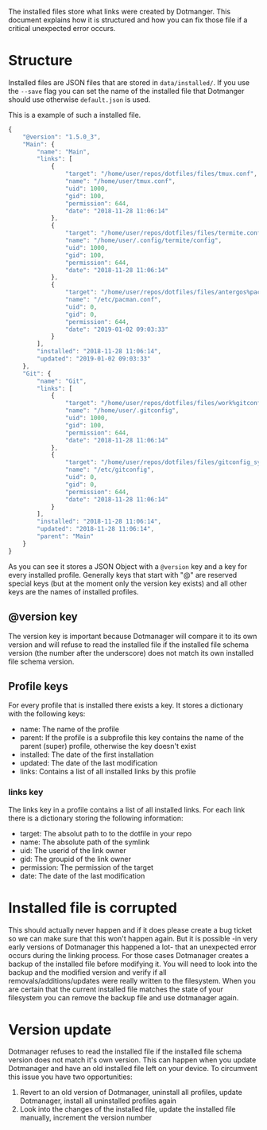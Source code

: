 The installed files store what links were created by Dotmanger. This document explains how it is structured and how you can fix
those file if a critical unexpected error occurs.

# Structure
Installed files are JSON files that are stored in `data/installed/`. If you use the `--save` flag you can set the name of the
installed file that Dotmanger should use otherwise `default.json` is used.

This is a example of such a installed file.
``` javascript
{
    "@version": "1.5.0_3",
    "Main": {
        "name": "Main",
        "links": [
            {
                "target": "/home/user/repos/dotfiles/files/tmux.conf",
                "name": "/home/user/tmux.conf",
                "uid": 1000,
                "gid": 100,
                "permission": 644,
                "date": "2018-11-28 11:06:14"
            },
            {
                "target": "/home/user/repos/dotfiles/files/termite.conf",
                "name": "/home/user/.config/termite/config",
                "uid": 1000,
                "gid": 100,
                "permission": 644,
                "date": "2018-11-28 11:06:14"
            },
            {
                "target": "/home/user/repos/dotfiles/files/antergos%pacman.conf",
                "name": "/etc/pacman.conf",
                "uid": 0,
                "gid": 0,
                "permission": 644,
                "date": "2019-01-02 09:03:33"
            }
        ],
        "installed": "2018-11-28 11:06:14",
        "updated": "2019-01-02 09:03:33"
    },
    "Git": {
        "name": "Git",
        "links": [
            {
                "target": "/home/user/repos/dotfiles/files/work%gitconfig",
                "name": "/home/user/.gitconfig",
                "uid": 1000,
                "gid": 100,
                "permission": 644,
                "date": "2018-11-28 11:06:14"
            },
            {
                "target": "/home/user/repos/dotfiles/files/gitconfig_system",
                "name": "/etc/gitconfig",
                "uid": 0,
                "gid": 0,
                "permission": 644,
                "date": "2018-11-28 11:06:14"
            }
        ],
        "installed": "2018-11-28 11:06:14",
        "updated": "2018-11-28 11:06:14",
        "parent": "Main"
    }
}
```

As you can see it stores a JSON Object with a `@version` key and a key for every installed profile. Generally keys that start
with "@" are reserved special keys (but at the moment only the version key exists) and all other keys are the names of installed
profiles.

## @version key
The version key is important because Dotmanager will compare it to its own version and will refuse to read the installed file if
the installed file schema version (the number after the underscore) does not match its own installed file schema version.

## Profile keys
For every profile that is installed there exists a key. It stores a dictionary with the following keys:
* name: The name of the profile
* parent: If the profile is a subprofile this key contains the name of the parent (super) profile, otherwise the key doesn't exist
* installed: The date of the first installation
* updated: The date of the last modification
* links: Contains a list of all installed links by this profile

### links key
The links key in a profile contains a list of all installed links. For each link there is a dictionary storing the following
information:
* target: The absolut path to to the dotfile in your repo
* name: The absolute path of the symlink
* uid: The userid of the link owner
* gid: The groupid of the link owner
* permission: The permission of the target
* date: The date of the last modification


# Installed file is corrupted
This should actually never happen and if it does please create a bug ticket so we can make sure that this won't happen again.
But it is possible -in very early versions of Dotmanager this happened a lot- that an unexpected error occurs during the linking
process. For those cases Dotmanager creates a backup of the installed file before modifying it. You will need to look into the
backup and the modified version and verify if all removals/additions/updates were really written to the filesystem. When you are
certain that the current installed file matches the state of your filesystem you can remove the backup file and use dotmanager
again.


# Version update
Dotmanager refuses to read the installed file if the installed file schema version does not match it's own version. This can
happen when you update Dotmanager and have an old installed file left on your device. To circumvent this issue you have two
opportunities:
1. Revert to an old version of Dotmanager, uninstall all profiles, update Dotmanager, install all uninstalled profiles again
2. Look into the changes of the installed file, update the installed file manually, increment the version number
